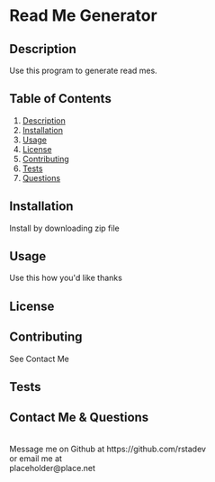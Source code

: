 
  # Read Me Generator



  <!-- Titled description for grading clarity. Will remove after grading -->
  ## Description
  Use this program to generate read mes.
  
  
  
  ## Table of Contents
  1. [Description](#description)
  2. [Installation](#installation)
  3. [Usage](#usage)
  4. [License](#license)
  5. [Contributing](#contributing)
  6. [Tests](#tests)
  7. [Questions](#questions)
  
  ## Installation
  Install by downloading zip file

  ## Usage
  Use this how you'd like thanks

  ## License
  
  ## Contributing
  See Contact Me

  ## Tests
  
  ## Contact Me & Questions
  <br>
  Message me on Github at https://github.com/rstadev
  <br>
  or email me at
  <br>
  placeholder@place.net 

